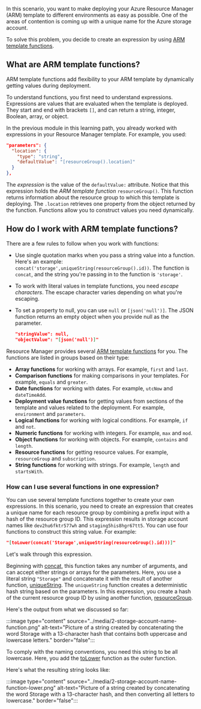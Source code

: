 In this scenario, you want to make deploying your Azure Resource Manager (ARM) template to different environments as easy as possible. One of the areas of contention is coming up with a unique name for the Azure storage account.

To solve this problem, you decide to create an expression by using [ARM template functions](/azure/azure-resource-manager/templates/template-functions?azure-portal=true).

## What are ARM template functions?

ARM template functions add flexibility to your ARM template by dynamically getting values during deployment.

To understand functions, you first need to understand expressions. Expressions are values that are evaluated when the template is deployed. They start and end with brackets `[]`, and can return a string, integer, Boolean, array, or object.

In the previous module in this learning path, you already worked with expressions in your Resource Manager template. For example, you used:

```json
"parameters": {
  "location": {
    "type": "string",
    "defaultValue": "[resourceGroup().location]"
  }
},
```

The *expression* is the value of the ```defaultValue:``` attribute. Notice that this expression holds the *ARM template function* ```resourceGroup()```. This function returns information about the resource group to which this template is deploying. The ```.location``` retrieves one property from the object returned by the function. Functions allow you to construct values you need dynamically.

## How do I work with ARM template functions?

There are a few rules to follow when you work with functions:

- Use single quotation marks when you pass a string value into a function. Here's an example: `concat('storage',uniqueString(resourceGroup().id))`. The function is `concat`, and the string you're passing in to the function is `'storage'`.

- To work with literal values in template functions, you need *escape characters*. The escape character varies depending on what you're escaping.

- To set a property to null, you can use ```null``` or ```[json('null')]```. The JSON function returns an empty object when you provide null as the parameter.

  ```json
  "stringValue": null,
  "objectValue": "[json('null')]"
  ```

Resource Manager provides several [ARM template functions](/azure/azure-resource-manager/templates/template-functions?azure-portal=true) for you. The functions are listed in groups based on their type:

- **Array functions** for working with arrays. For example, ```first``` and ```last```.
- **Comparison functions** for making comparisons in your templates. For example, ```equals``` and ```greater```.
- **Date functions** for working with dates. For example, ```utcNow``` and ```dateTimeAdd```.
- **Deployment value functions** for getting values from sections of the template and values related to the deployment. For example, ```environment``` and ```parameters```.
- **Logical functions** for working with logical conditions. For example, ```if``` and ```not```.
- **Numeric functions** for working with integers. For example, ```max``` and ```mod```.
- **Object functions** for working with objects. For example, ```contains``` and ```length```.
- **Resource functions** for getting resource values. For example, ```resourceGroup``` and ```subscription```.
- **String functions** for working with strings. For example, ```length``` and ```startsWith```.

### How can I use several functions in one expression?

You can use several template functions together to create your own expressions. In this scenario, you need to create an expression that creates a unique name for each resource group by combining a prefix input with a hash of the resource group ID. This expression results in storage account names like `dev2hu6fktr577wh` and `staging5his8hgr67tt5`. You can use four functions to construct this string value. For example:

```json
"[toLower(concat('Storage',uniqueString(resourceGroup().id)))]"
```

Let's walk through this expression.

Beginning with [concat](/azure/azure-resource-manager/templates/template-functions-string), this function takes any number of arguments, and can accept either strings or arrays for the parameters. Here, you use a literal string `"Storage"` and concatenate it with the result of another function, [uniqueString](/azure/azure-resource-manager/templates/template-functions-string). The `uniqueString` function creates a deterministic hash string based on the parameters. In this expression, you create a hash of the current resource group ID by using another function, [resourceGroup](/azure/azure-resource-manager/templates/template-functions-resource).

Here's the output from what we discussed so far:

:::image type="content" source="../media/2-storage-account-name-function.png" alt-text="Picture of a string created by concatenating the word Storage with a 13-character hash that contains both uppercase and lowercase letters." border="false":::

To comply with the naming conventions, you need this string to be all lowercase. Here, you add the [toLower](/azure/azure-resource-manager/templates/template-functions-string#tolower?azure-portal=true) function as the outer function.

Here's what the resulting string looks like:

:::image type="content" source="../media/2-storage-account-name-function-lower.png" alt-text="Picture of a string created by concatenating the word Storage with a 13-character hash, and then converting all letters to lowercase." border="false":::